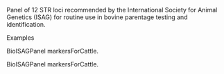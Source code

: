 Panel of 12 STR loci recommended by the International Society for Animal Genetics (ISAG) for routine use in bovine parentage testing and identification.

Examples

BioISAGPanel markersForCattle.

BioISAGPanel  markersForCattle.